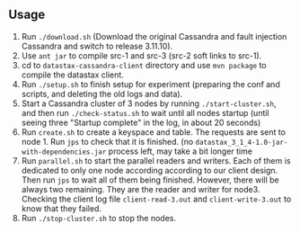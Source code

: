 
## Usage
1. Run `./download.sh` (Download the original Cassandra and fault injection Cassandra and switch to release 3.11.10).
2. Use `ant jar` to compile src-1 and src-3 (src-2 soft links to src-1). 
3. cd to `datastax-cassandra-client` directory and use `mvn package` to compile the datastax client.
4. Run `./setup.sh` to finish setup for experiment (preparing the conf and scripts, and deleting the old logs and data).
5. Start a Cassandra cluster of 3 nodes by running `./start-cluster.sh`, and then run `./check-status.sh` to wait until all nodes startup (until seeing three "Startup complete" in the log, in about 20 seconds)
6. Run `create.sh` to create a keyspace and table. The requests are sent to node 1. Run `jps` to check that it is finished. (no `datastax_3_1_4-1.0-jar-with-dependencies.jar` process left, may take a bit longer time
7. Run `parallel.sh` to start the parallel readers and writers. Each of them is dedicated to only one node according according to our client design. Then run `jps` to wait all of them being finished. However, there will be always two remaining. They are the reader and writer for node3. Checking the client log file `client-read-3.out` and `client-write-3.out` to know that they failed.
8. Run `./stop-cluster.sh` to stop the nodes.
